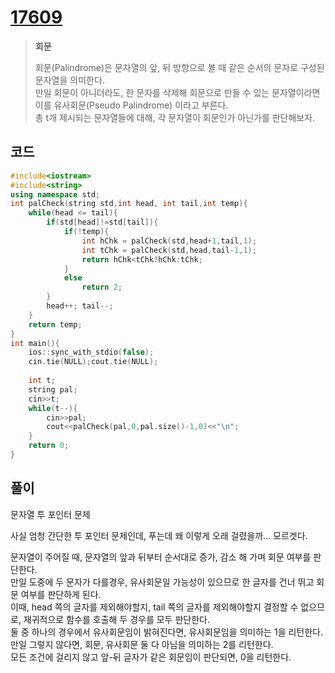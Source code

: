 # [17609](https://www.acmicpc.net/problem/17609)

> __회문__
>
> 회문(Palindrome)은 문자열의 앞, 뒤 방향으로 볼 때 같은 순서의 문자로 구성된 문자열을 의미한다.  
> 만일 회문이 아니더라도, 한 문자를 삭제해 회문으로 만들 수 있는 문자열이라면 이를 유사회문(Pseudo Palindrome) 이라고 부른다.  
> 총 t개 제시되는 문자열들에 대해, 각 문자열이 회문인가 아닌가를 판단해보자.

## 코드

```c++
#include<iostream>
#include<string>
using namespace std;
int palCheck(string std,int head, int tail,int temp){
    while(head <= tail){
        if(std[head]!=std[tail]){
            if(!temp){
                int hChk = palCheck(std,head+1,tail,1);
                int tChk = palCheck(std,head,tail-1,1);
                return hChk<tChk?hChk:tChk;
            }
            else
                return 2;
        }
        head++; tail--;
    }
    return temp;
}
int main(){
    ios::sync_with_stdio(false);
    cin.tie(NULL);cout.tie(NULL);
    
    int t;
    string pal;
    cin>>t;
    while(t--){
        cin>>pal;
        cout<<palCheck(pal,0,pal.size()-1,0)<<"\n";
    }
    return 0;
}
```

## 풀이

문자열 투 포인터 문제

사실 엄청 간단한 투 포인터 문제인데, 푸는데 왜 이렇게 오래 걸렸을까... 모르겟다.

문자열이 주어질 때, 문자열의 앞과 뒤부터 순서대로 증가, 감소 해 가며 회문 여부를 판단한다.  
만일 도중에 두 문자가 다를경우, 유사회문일 가능성이 있으므로 한 글자를 건너 뛰고 회문 여부를 판단하게 된다.  
이때, head 쪽의 글자를 제외해야할지, tail 쪽의 글자를 제외해야할지 결정할 수 없으므로, 재귀적으로 함수를 호출해 두 경우를 모두 판단한다.  
둘 중 하나의 경우에서 유사회문임이 밝혀진다면, 유사회문임을 의미하는 1을 리턴한다.  
만일 그렇지 않다면, 회문, 유사회문 둘 다 아님을 의미하는 2를 리턴한다.  
모든 조건에 걸리지 않고 앞-뒤 글자가 같은 회문임이 판단되면, 0을 리턴한다.  
